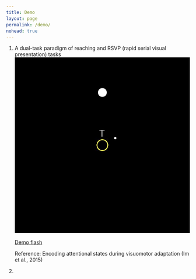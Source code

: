 ```yaml
---
title: Demo
layout: page
permalink: /demo/
nohead: true
---
```


1. A dual-task paradigm of reaching and RSVP (rapid serial visual presentation) tasks
   ![alt text](https://github.com/heeyeon-im/heeyeon-im.github.io/blob/master/images/Flash_logo.jpg)
   
   [Demo flash](../Flash.gif)
   
   Reference: Encoding attentional states during visuomotor adaptation (Im et al., 2015)

2. 




